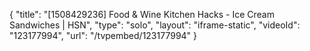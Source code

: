 {
    "title": "[1508429236] Food & Wine Kitchen Hacks - Ice Cream Sandwiches | HSN",
    "type": "solo",
    "layout": "iframe-static",
    "videoId": "123177994",
    "url": "\/tvpembed\/123177994"
}